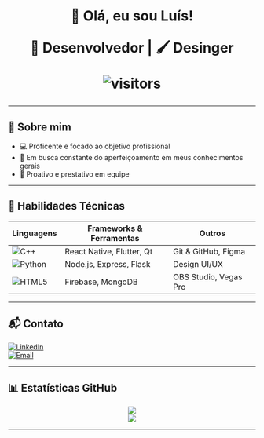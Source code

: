 <h1 align="center">👋 Olá, eu sou Luís!

<p align="center">
  🔧 Desenvolvedor | 🖌️ Desinger 
</p>

<p align="center">
  <img src="https://komarev.com/ghpvc/?username=seuusuario&style=for-the-badge" alt="visitors"/>
</p>

---

## 🧬 Sobre mim

- 💻 Proficente e focado ao objetivo profissional
- 🧠 Em busca constante do aperfeiçoamento em meus conhecimentos gerais
- 🤝 Proativo e prestativo em equipe

---

## 🧠 Habilidades Técnicas

| Linguagens      | Frameworks & Ferramentas         | Outros                    |
|-----------------|----------------------------------|---------------------------|
| ![C++](https://img.shields.io/badge/C++-00599C?logo=c%2B%2B&logoColor=white) | React Native, Flutter, Qt | Git & GitHub, Figma       |
| ![Python](https://img.shields.io/badge/Python-3776AB?logo=python&logoColor=white) | Node.js, Express, Flask   | Design UI/UX              |
| ![HTML5](https://img.shields.io/badge/HTML5-E34F26?logo=html5&logoColor=white) | Firebase, MongoDB         | OBS Studio, Vegas Pro     |

---

## 📬 Contato

[![LinkedIn](https://img.shields.io/badge/LinkedIn-0077B5?logo=linkedin&logoColor=white)](https://linkedin.com/in/luisminze)  
[![Email](https://img.shields.io/badge/Email-D14836?logo=gmail&logoColor=white)](mailto:luisminze@gmail.com)

---

## 📊 Estatísticas GitHub

<p align="center">
  <img src="https://github-readme-stats.vercel.app/api?username=luisminze&show_icons=true&theme=github_dark&count_private=true" />
  <br/>
  <img src="https://github-readme-stats.vercel.app/api/top-langs/?username=luisminze&layout=compact&theme=github_dark" />
</p>

---


